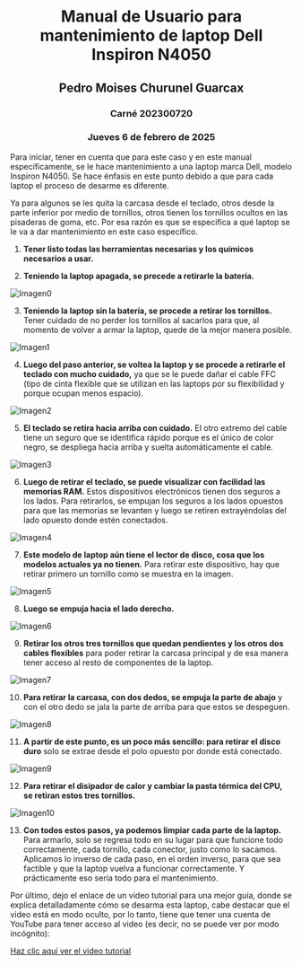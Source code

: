 <h1 style="text-align: center;">Manual de Usuario para mantenimiento de laptop Dell Inspiron N4050</h1>

<h2 style="text-align: center;"><strong>Pedro Moises Churunel Guarcax</strong></h2>
<h3 style="text-align: center;"><strong>Carné 202300720</strong></h3>
<h3 style="text-align: center;"><strong>Jueves 6 de febrero de 2025</strong></h3>



Para iniciar, tener en cuenta que para este caso y en este manual específicamente, se le hace mantenimiento a una laptop marca Dell, modelo Inspiron N4050. Se hace énfasis en este punto debido a que para cada laptop el proceso de desarme es diferente. 

Ya para algunos se les quita la carcasa desde el teclado, otros desde la parte inferior por medio de tornillos, otros tienen los tornillos ocultos en las pisaderas de goma, etc. Por esa razón es que se especifica a qué laptop se le va a dar mantenimiento en este caso específico.


1. **Tener listo todas las herramientas necesarias y los químicos necesarios a usar.**

2. **Teniendo la laptop apagada, se precede a retirarle la batería.**

![Imagen0](./imagenes/0.png)


3. **Teniendo la laptop sin la batería, se procede a retirar los tornillos.** Tener cuidado de no perder los tornillos al sacarlos para que, al momento de volver a armar la laptop, quede de la mejor manera posible.

![Imagen1](./imagenes/1.png)

4. **Luego del paso anterior, se voltea la laptop y se procede a retirarle el teclado con mucho cuidado,** ya que se le puede dañar el cable FFC (tipo de cinta flexible que se utilizan en las laptops por su flexibilidad y porque ocupan menos espacio).

![Imagen2](./imagenes/2.png)

5. **El teclado se retira hacia arriba con cuidado.** El otro extremo del cable tiene un seguro que se identifica rápido porque es el único de color negro, se despliega hacia arriba y suelta automáticamente el cable.

![Imagen3](./imagenes/3.png)

6. **Luego de retirar el teclado, se puede visualizar con facilidad las memorias RAM.** Estos dispositivos electrónicos tienen dos seguros a los lados. Para retirarlos, se empujan los seguros a los lados opuestos para que las memorias se levanten y luego se retiren extrayéndolas del lado opuesto donde estén conectados.

![Imagen4](./imagenes/4.png)

7. **Este modelo de laptop aún tiene el lector de disco, cosa que los modelos actuales ya no tienen.** Para retirar este dispositivo, hay que retirar primero un tornillo como se muestra en la imagen.

![Imagen5](./imagenes/5.png)

8. **Luego se empuja hacia el lado derecho.**

![Imagen6](./imagenes/6.png)

9. **Retirar los otros tres tornillos que quedan pendientes y los otros dos cables flexibles** para poder retirar la carcasa principal y de esa manera tener acceso al resto de componentes de la laptop.

![Imagen7](./imagenes/7.png)

10. **Para retirar la carcasa, con dos dedos, se empuja la parte de abajo** y con el otro dedo se jala la parte de arriba para que estos se despeguen.

![Imagen8](./imagenes/8.png)

11. **A partir de este punto, es un poco más sencillo: para retirar el disco duro** solo se extrae desde el polo opuesto por donde está conectado.

![Imagen9](./imagenes/9.png)

12. **Para retirar el disipador de calor y cambiar la pasta térmica del CPU, se retiran estos tres tornillos.**

![Imagen10](./imagenes/10.png)

13. **Con todos estos pasos, ya podemos limpiar cada parte de la laptop.** Para armarlo, solo se regresa todo en su lugar para que funcione todo correctamente, cada tornillo, cada conector, justo como lo sacamos. Aplicamos lo inverso de cada paso, en el orden inverso, para que sea factible y que la laptop vuelva a funcionar correctamente. Y prácticamente eso sería todo para el mantenimiento.


Por último, dejo el enlace de un video tutorial para una mejor guía, donde se explica detalladamente cómo se desarma esta laptop, cabe destacar que el video está en modo oculto, por lo tanto, tiene que tener una cuenta de YouTube para tener acceso al video (es decir, no se puede ver por modo incógnito):


[Haz clic aquí ver el video tutorial](https://youtu.be/UfjyPXzIh4g)